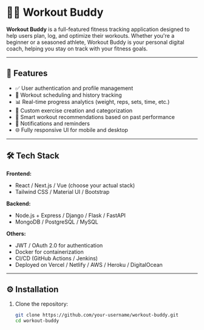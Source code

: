 # 🏋️‍♂️ Workout Buddy

**Workout Buddy** is a full-featured fitness tracking application designed to help users plan, log, and optimize their workouts. Whether you're a beginner or a seasoned athlete, Workout Buddy is your personal digital coach, helping you stay on track with your fitness goals.

---

## 🚀 Features

- ✅ User authentication and profile management  
- 📆 Workout scheduling and history tracking  
- 📊 Real-time progress analytics (weight, reps, sets, time, etc.)  
- 💪 Custom exercise creation and categorization  
- 🧠 Smart workout recommendations based on past performance  
- 🔔 Notifications and reminders  
- 🌐 Fully responsive UI for mobile and desktop

---

## 🛠️ Tech Stack

**Frontend:**  
- React / Next.js / Vue (choose your actual stack)  
- Tailwind CSS / Material UI / Bootstrap

**Backend:**  
- Node.js + Express / Django / Flask / FastAPI  
- MongoDB / PostgreSQL / MySQL

**Others:**  
- JWT / OAuth 2.0 for authentication  
- Docker for containerization  
- CI/CD (GitHub Actions / Jenkins)  
- Deployed on Vercel / Netlify / AWS / Heroku / DigitalOcean

---

## ⚙️ Installation

1. Clone the repository:
   ```bash
   git clone https://github.com/your-username/workout-buddy.git
   cd workout-buddy
